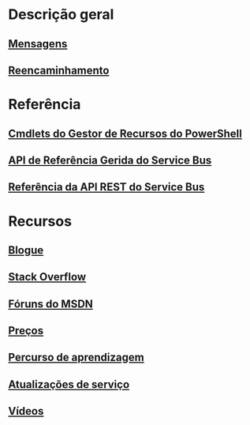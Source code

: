 # Descrição geral
## [Mensagens](../service-bus-messaging/service-bus-queues-topics-subscriptions.md)
## [Reencaminhamento](../service-bus-relay/service-bus-relay-overview.md)
# Referência
## [Cmdlets do Gestor de Recursos do PowerShell](/powershell/resourcemanager)
## [API de Referência Gerida do Service Bus](/dotnet/api/) 
## [Referência da API REST do Service Bus](/rest/api/servicebus) 
# Recursos
## [Blogue](https://blogs.msdn.microsoft.com/servicebus/)
## [Stack Overflow](http://stackoverflow.com/questions/tagged/servicebus)
## [Fóruns do MSDN](https://social.msdn.microsoft.com/forums/en-US/home?forum=servbus)
## [Preços](https://azure.microsoft.com/pricing/details/service-bus/)
## [Percurso de aprendizagem](https://azure.microsoft.com/documentation/learning-paths/service-bus/)
## [Atualizações de serviço](https://azure.microsoft.com/updates/?product=service-bus)
## [Vídeos](https://azure.microsoft.com/documentation/videos/index/?services=service-bus)


<!--HONumber=Nov16_HO2-->


